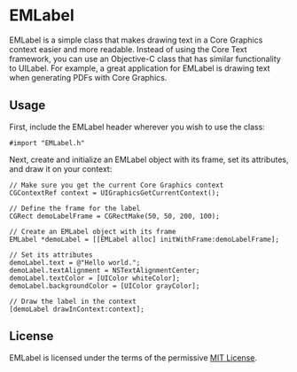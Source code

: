 # EMLabel #

EMLabel is a simple class that makes drawing text in a Core Graphics context easier and more readable. Instead of using the Core Text framework, you can use an Objective-C class that has similar functionality to UILabel. For example, a great application for EMLabel is drawing text when generating PDFs with Core Graphics.

## Usage ##
First, include the EMLabel header wherever you wish to use the class:
```objc
#import "EMLabel.h"
```

Next, create and initialize an EMLabel object with its frame, set its attributes, and draw it on your context:
```objc
// Make sure you get the current Core Graphics context
CGContextRef context = UIGraphicsGetCurrentContext();

// Define the frame for the label
CGRect demoLabelFrame = CGRectMake(50, 50, 200, 100);

// Create an EMLabel object with its frame
EMLabel *demoLabel = [[EMLabel alloc] initWithFrame:demoLabelFrame];

// Set its attributes
demoLabel.text = @"Hello world.";
demoLabel.textAlignment = NSTextAlignmentCenter;
demoLabel.textColor = [UIColor whiteColor];
demoLabel.backgroundColor = [UIColor grayColor];

// Draw the label in the context
[demoLabel drawInContext:context];
```

## License ##
EMLabel is licensed under the terms of the permissive [MIT License](LICENSE).
